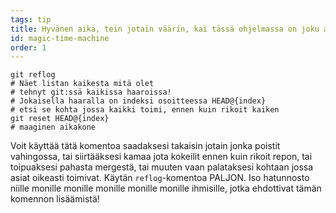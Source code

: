 ```yaml
---
tags: tip
title: Hyvänen aika, tein jotain väärin, kai tässä ohjelmassa on joku aikakone!?!
id: magic-time-machine
order: 1
---
```


```git
git reflog
# Näet listan kaikesta mitä olet
# tehnyt git:ssä kaikissa haaroissa!
# Jokaisella haaralla on indeksi osoitteessa HEAD@{index}
# etsi se kohta jossa kaikki toimi, ennen kuin rikoit kaiken
git reset HEAD@{index}
# maaginen aikakone
```

Voit käyttää tätä komentoa saadaksesi takaisin jotain jonka poistit vahingossa, tai siirtääksesi kamaa jota kokeilit ennen kuin rikoit repon, tai toipuaksesi pahasta mergestä, tai muuten vaan palataksesi kohtaan jossa asiat oikeasti toimivat. Käytän `reflog`-komentoa PALJON. Iso hatunnosto niille monille monille monille monille monille ihmisille, jotka ehdottivat tämän komennon lisäämistä!
